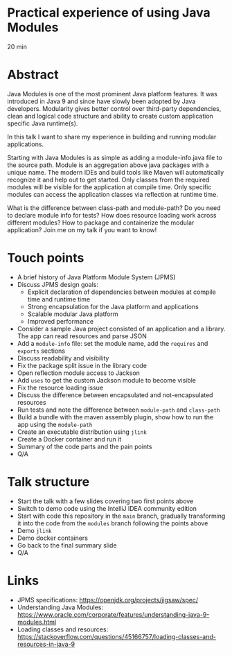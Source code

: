# Practical experience of using Java Modules

20 min

# Abstract

Java Modules is one of the most prominent Java platform features. It was introduced in Java 9 and
since have slowly been adopted by Java developers. Modularity gives better control over third-party
dependencies, clean and logical code structure and ability to create custom application specific
Java runtime(s).

In this talk I want to share my experience in building and running modular applications.

Starting with Java Modules is as simple as adding a module-info.java file to the source path.
Module is an aggregation above java packages with a unique name. The modern IDEs and build tools
like Maven will automatically recognize it and help out to get started. Only classes from the
required modules will be visible for the application at compile time. Only specific modules can
access the application classes via reflection at runtime time.

What is the difference between class-path and module-path? Do you need to declare module info for
tests? How does resource loading work across different modules? How to package and containerize the
modular application? Join me on my talk if you want to know!

# Touch points

- A brief history of Java Platform Module System (JPMS)
- Discuss JPMS design goals:
    - Explicit declaration of dependencies between modules at compile time and runtime time
    - Strong encapsulation for the Java platform and applications
    - Scalable modular Java platform
    - Improved performance
- Consider a sample Java project consisted of an application and a library. The app can read
  resources and parse JSON
- Add a `module-info` file: set the module name, add the `requires` and `exports` sections
- Discuss readability and visibility
- Fix the package split issue in the library code
- Open reflection module access to Jackson
- Add `uses` to get the custom Jackson module to become visible
- Fix the resource loading issue
- Discuss the difference between encapsulated and not-encapsulated resources
- Run tests and note the difference between `module-path` and `class-path`
- Build a bundle with the maven assembly plugin, show how to run the app using the `module-path`
- Create an executable distribution using `jlink`
- Create a Docker container and run it
- Summary of the code parts and the pain points
- Q/A

# Talk structure

- Start the talk with a few slides covering two first points above
- Switch to demo code using the IntelliJ IDEA community edition
- Start with code this repository in the `main` branch, gradually transforming it into the code from
  the `modules` branch following the points above
- Demo `jlink`
- Demo docker containers
- Go back to the final summary slide
- Q/A

# Links

- JPMS specifications: https://openjdk.org/projects/jigsaw/spec/
- Understanding Java
  Modules: https://www.oracle.com/corporate/features/understanding-java-9-modules.html
- Loading classes and
  resources: https://stackoverflow.com/questions/45166757/loading-classes-and-resources-in-java-9